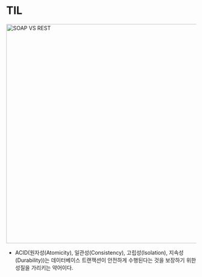 # TIL

<img width="580" alt="SOAP VS REST" src="https://user-images.githubusercontent.com/29101760/82462791-ffa72d80-9af6-11ea-89b3-7e5b2aea2aa8.png" />

- ACID(원자성(Atomicity), 일관성(Consistency), 고립성(Isolation), 지속성(Durability))는 데이터베이스 트랜잭션이 안전하게 수행된다는 것을 보장하기 위한 성질을 가리키는 약어이다.
